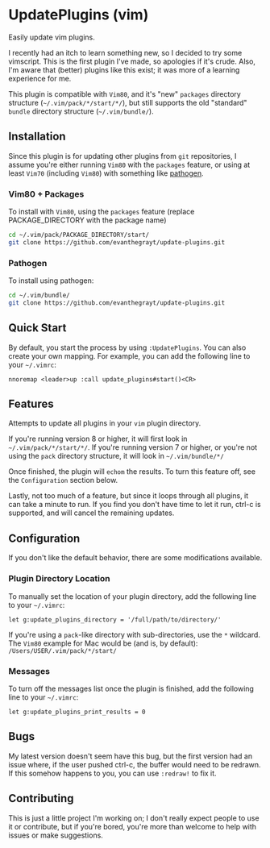 # UpdatePlugins (vim)
Easily update vim plugins.

I recently had an itch to learn something new, so I decided to try some 
vimscript. This is the first plugin I've made, so apologies if it's crude.
Also, I'm aware that (better) plugins like this exist; it was more of a 
learning experience for me.

This plugin is compatible with `Vim80`, and it's "new" `packages` directory
structure (`~/.vim/pack/*/start/*/`), but still supports the old "standard"
`bundle` directory structure (`~/.vim/bundle/`).

## Installation
Since this plugin is for updating other plugins from `git` repositories, I
assume you're either running `Vim80` with the `packages` feature, or using
at least `Vim70` (including `Vim80`) with something like 
[pathogen](https://github.com/tpope/vim-pathogen).

### Vim80 + Packages
To install with `Vim80`, using the `packages` feature (replace
PACKAGE_DIRECTORY with the package name)

```bash
cd ~/.vim/pack/PACKAGE_DIRECTORY/start/
git clone https://github.com/evanthegrayt/update-plugins.git
```

### Pathogen
To install using pathogen:

```bash
cd ~/.vim/bundle/
git clone https://github.com/evanthegrayt/update-plugins.git
```

## Quick Start
By default, you start the process by using `:UpdatePlugins`. You can also create
your own mapping. For example, you can add the following line to your
`~/.vimrc`:

```vim
nnoremap <leader>up :call update_plugins#start()<CR>
```

## Features
Attempts to update all plugins in your `vim` plugin directory.

If you're running version 8 or higher, it will first look in
`~/.vim/pack/*/start/*/`. If you're running version 7 or higher, or you're not
using the `pack` directory structure, it will look in `~/.vim/bundle/*/`

Once finished, the plugin will `echom` the results. To turn this feature off,
see the `Configuration` section below.

Lastly, not too much of a feature, but since it loops through all plugins, it
can take a minute to run. If you find you don't have time to let it run, ctrl-c
is supported, and will cancel the remaining updates.

## Configuration
If you don't like the default behavior, there are some modifications available.
### Plugin Directory Location
To manually set the location of your plugin directory, add the following line to
your `~/.vimrc`:

```vim
let g:update_plugins_directory = '/full/path/to/directory/'
```

If you're using a `pack`-like directory with sub-directories, use the `*`
wildcard. The `Vim80` example for Mac would be (and is, by default):
`/Users/USER/.vim/pack/*/start/`

### Messages
To turn off the messages list once the plugin is finished, add the following
line to your `~/.vimrc`:

```vim
let g:update_plugins_print_results = 0
```

## Bugs
My latest version doesn't seem have this bug, but the first version had an issue
where, if the user pushed ctrl-c, the buffer would need to be redrawn. If this
somehow happens to you, you can use `:redraw!` to fix it.

## Contributing
This is just a little project I'm working on; I don't really expect people to
use it or contribute, but if you're bored, you're more than welcome to help
with issues or make suggestions.

